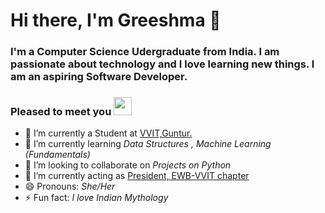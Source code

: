 # Hi there, I'm Greeshma 👋

### I'm a Computer Science Udergraduate from India. I am passionate about technology and I love learning new things. I am an aspiring Software Developer.

### Pleased to meet you <img src="https://camo.githubusercontent.com/7bf64c0124cdd39d5abc7bc192debd43dd4aae6c/68747470733a2f2f656d6f6a69732e736c61636b6d6f6a69732e636f6d2f656d6f6a69732f696d616765732f313533313834393433302f343234362f626c6f622d73756e676c61737365732e6769663f31353331383439343330" width="29px">

- 🔭 I’m currently a Student at [VVIT,Guntur.](https://www.vvitguntur.com/)
- 🌱 I’m currently learning *Data Structures , Machine Learning (Fundamentals)*
- 👯 I’m looking to collaborate on *Projects on Python*
- 💬 I’m currently acting as [President, EWB-VVIT chapter](https://sites.google.com/view/ewb-vvit/home)
- 😄 Pronouns: *She/Her*
- ⚡ Fun fact: *I love Indian Mythology* 
